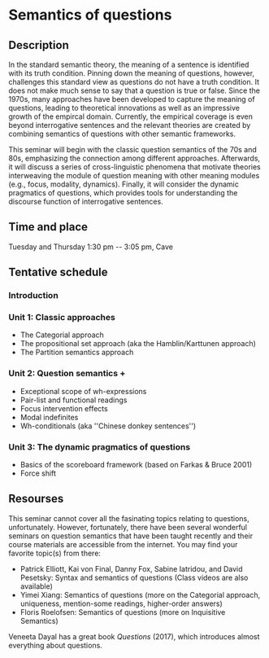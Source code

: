 # Semantics of questions 

## Description
In the standard semantic theory, the meaning of a sentence is identified with its truth condition. Pinning down the meaning of questions, however, challenges this standard view as questions do not have a truth condition. It does not make much sense to say that a question is true or false. Since the 1970s, many approaches have been developed to capture the meaning of questions, leading to theoretical innovations as well as an impressive growth of the empircal domain. Currently, the empirical coverage is even beyond interrogative sentences and the relevant theories are created by combining semantics of questions with other semantic frameworks. 

This seminar will begin with the classic question semantics of the 70s and 80s, emphasizing the connection among different approaches. Afterwards, it will discuss a series of cross-linguistic phenomena that motivate theories interweaving the module of question meaning with other meaning modules (e.g., focus, modality, dynamics). Finally, it will consider the dynamic pragmatics of questions, which provides tools for understanding the discourse function of interrogative sentences. 

## Time and place
Tuesday and Thursday 1:30 pm -- 3:05 pm, Cave

## Tentative schedule 
### Introduction 
### Unit 1: Classic approaches
- The Categorial approach
- The propositional set approach (aka the Hamblin/Karttunen approach)
- The Partition semantics approach 
### Unit 2: Question semantics + 
- Exceptional scope of wh-expressions
- Pair-list and functional readings 
- Focus intervention effects
- Modal indefinites
- Wh-conditionals (aka ''Chinese donkey sentences'')
### Unit 3: The dynamic pragmatics of questions
- Basics of the scoreboard framework (based on Farkas & Bruce 2001)
- Force shift

## Resourses

This seminar cannot cover all the fasinating topics relating to questions, unfortunately. However, fortunately, there have been several wonderful seminars on question semantics that have been taught recently and their course materials are accessible from the internet. You may find your favorite topic(s) from there:

- Patrick Elliott, Kai von Final, Danny Fox, Sabine Iatridou, and David Pesetsky: Syntax and semantics of questions (Class videos are also available)  
- Yimei Xiang: Semantics of questions (more on the Categorial approach, uniqueness, mention-some readings, higher-order answers)
- Floris Roelofsen: Semantics of questions (more on Inquisitive Semantics)

Veneeta Dayal has a great book *Questions* (2017), which introduces almost everything about questions.  
